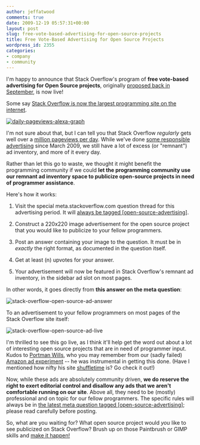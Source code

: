 ```yaml
---
author: jeffatwood
comments: true
date: 2009-12-19 05:57:31+00:00
layout: post
slug: free-vote-based-advertising-for-open-source-projects
title: Free Vote-Based Advertising for Open Source Projects
wordpress_id: 2355
categories:
- company
- community
---
```



I'm happy to announce that Stack Overflow's program of **free vote-based advertising for Open Source projects**, originally [proposed back in September](http://meta.stackoverflow.com/questions/23899/proposal-free-vote-based-advertising-for-open-source-projects), is now live!



Some say [Stack Overflow is now the largest programming site on the internet](http://joelonsoftware.com/items/2009/12/13.html).



[![daily-pageviews-alexa-graph](/blog/images/2009-12-19-free-vote-based-advertising-for-open-source-projects/daily-pageviews-alexa-graph.png)](http://www.alexa.com/siteinfo/stackoverflow.com)



I'm not sure about that, but I can tell you that Stack Overflow _regularly_ gets well over a [million pageviews per day](http://blog.stackoverflow.com/2009/09/one-million-pageviews/). While we've done [some responsible advertising](http://blog.stackoverflow.com/2009/03/responsible-advertising-feed-a-programmer/) since March 2009, we still have a lot of excess (or "remnant") ad inventory, and more of it every day.



Rather than let this go to waste, we thought it might benefit the programming community if we could **let the programming community use our remnant ad inventory space to publicize open-source projects in need of programmer assistance**.



Here's how it works:







  1. Visit the special meta.stackoverflow.com question thread for this advertising period. It will [always be tagged [open-source-advertising]](http://meta.stackoverflow.com/questions/tagged/open-source-advertising).

  2. Construct a 220x220 image advertisement for the open source project that you would like to publicize to your fellow programmers.

  3. Post an answer containing your image to the question. It must be in _exactly_ the right format, as documented in the question itself.

  4. Get at least (n) upvotes for your answer.

  5. Your advertisement will now be featured in Stack Overflow's remnant ad inventory, in the sidebar ad slot on most pages.




In other words, it goes directly from **this answer on the meta question**:



![stack-overflow-open-source-ad-answer](/blog/images/2009-12-19-free-vote-based-advertising-for-open-source-projects/stack-overflow-open-source-ad-answer.png)



To an advertisement to your fellow programmers on most pages of the Stack Overflow site itself:



![stack-overflow-open-source-ad-live](/blog/images/2009-12-19-free-vote-based-advertising-for-open-source-projects/stack-overflow-open-source-ad-live.png)



I'm thrilled to see this go live, as I think it'll help get the word out about a lot of interesting open source projects that are in need of programmer input. Kudos to [Portman Wills](http://portmanwills.com/), who you may remember from our (sadly failed) [Amazon ad experiment](http://blog.stackoverflow.com/2009/11/our-amazon-advertising-experiment/) -- he was instrumental in getting this done. (Have I mentioned how nifty his site [shuffletime](http://shuffletime.com/c/codinghorror) is? Go check it out!)



Now, while these ads are absolutely community driven, **we do reserve the right to exert editorial control and disallow any ads that we aren't comfortable running on our site**. Above all, they need to be (mostly) professional and on topic for our fellow programmers. The specific rules will always be in [the latest meta question tagged [open-source-advertising]](http://meta.stackoverflow.com/questions/tagged/open-source-advertising); please read carefully before posting.



So, what are you waiting for? What open source project would _you_ like to see publicized on Stack Overflow? Brush up on those Paintbrush or GIMP skills and [make it happen!](http://meta.stackoverflow.com/questions/tagged/open-source-advertising)

